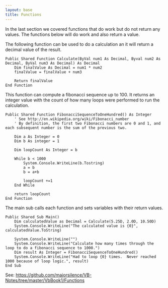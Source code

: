 ```yaml
---
layout: base
title: Functions
---
```


In the last section we covered functions that do work but do not return any values.  The functions below will do work and also return a value.

The following function can be used to do a calculation an it will return a decimal value of the result.
```vb.net
Public Shared Function Calculate(ByVal num1 As Decimal, Byval num2 As Decimal, ByVal num3 As Decimal) As Decimal
	Dim finalValue As Decimal = num1 * num2
	finalValue = finalValue + num3
	
	Return finalValue
End Function
```

This function can compute a fibonacci sequence up to 100.  It returns an integer value with the count of how many loops were performed to run the calculation.
```vb.net
Public Shared Function FibonacciSequenceToOneHundred() As Integer
	' See http://en.wikipedia.org/wiki/Fibonacci_number
	' By definition, the first two Fibonacci numbers are 0 and 1, and each subsequent number is the sum of the previous two.

	Dim a As Integer = 0
	Dim b As integer = 1
	
	Dim loopCount As Integer = b
	
	While b < 1000		
		System.Console.WriteLine(b.Tostring)
		a = b
		b = a+b
		
		loopCount +=1
	End While
	
	return loopCount
End Function
```

The main sub calls each function and sets variables with their return values.
```vb.net
Public Shared Sub Main()
	Dim calculatedValue as Decimal = Calculate(5.25D, 2.0D, 10.50D)
	System.Console.WriteLine("The calculated value is {0}", calculatedValue.ToString)
	
	System.Console.WriteLine("")
	System.Console.WriteLine("Calculate how many times through the loop to do a fibonacci sequence to 1000.")
	Dim result As Integer = FibonacciSequenceToOneHundred()
	System.Console.WriteLine("Had to loop {0} times.  Never reached 1000 because of loop logic.", result)
End Sub
```
See: https://github.com/majorsilence/VB-Notes/tree/master/VbBook1/Functions